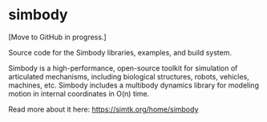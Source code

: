 simbody
=======

[Move to GitHub in progress.]

Source code for the Simbody libraries, examples, and build system.

Simbody is a high-performance, open-source toolkit for simulation of 
articulated mechanisms, including biological structures, robots, vehicles,
machines, etc. Simbody includes a multibody dynamics library for modeling
motion in internal coordinates in O(n) time.

Read more about it here: https://simtk.org/home/simbody
